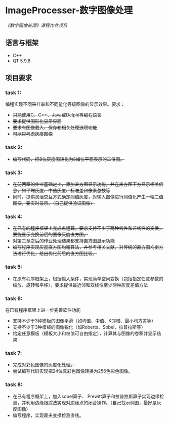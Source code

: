 # ImageProcesser-数字图像处理
*《数字图像处理》课程作业项目*
## 语言与框架
- C++
- QT 5.9.8

## 项目要求
### task 1:
编程实现不同采样率和不同量化等级图像的显示效果。要求：
- ~~只能使用C、C++、Java或Delphi等编程语言~~
- ~~要求提供图形化显示界面~~
- ~~要求有图像载入、保存和相关处理选项功能~~
- ~~可以只考虑灰度图像~~
### task 2:
- ~~编写代码，把8位灰度图转化为8幅位平面表示的二值图。~~
### task 3:
- ~~在前两章的作业基础之上，添加直方图显示功能，并在直方图下方显示相关信息，如平均灰度、中值灰度、标准差和像素总数等~~
- ~~同时，提供灵活交互方式确定阈值灰度，对输入图像进行阈值化产生一幅二值图像，要实时显示。（自己提供验证图像）~~
### task 4:
- ~~在已有的程序框架上完成点运算，要求支持不少于两种线性和非线性的变换，要能显示变换前后的图像灰度直方图。~~
- ~~对第二章之后的作业处理结果都支持直方图显示功能~~
- ~~编写程序实现灰度直方图均衡算法，并参考相关文献，对传统的直方图均衡方法进行优化，给出优化前后的直方图比较。~~
### task 5:
- 在原有程序框架上，根据输入条件，实现简单空间变换（包括指定任意参数的缩放、旋转和平移），要求提供最近邻和双线性至少两种灰度差值方法
### task 6:
在已有程序框架上进一步完善软件功能
- 支持不少于3种模板的图像平滑（如均值、中值、K邻域、最小均方差等）
- 支持不少于3种模板的图像锐化（如Roberts、Sobel、拉普拉斯等）
- 给定任意模板（模板大小和权值可自由指定），计算其与图像的卷积并显示结果
### task 7:
- ~~完成对彩色图像的灰度化处理。~~
- 尝试编写代码实现把24位真彩色图像转换为256色彩色图像。
### task 8:
- 在已有程序框架上，加入sobel算子、 Prewitt算子和拉普拉斯算子实现边缘检测，并利用边缘跟踪法实现对边缘点的闭合操作。（自己找示例图，最好是灰度图像）
- 编写程序，实现霍夫变换检测直线。





